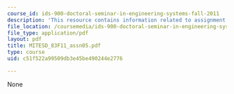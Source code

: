 ```yaml
---
course_id: ids-900-doctoral-seminar-in-engineering-systems-fall-2011
description: 'This resource contains information related to assignment 5: book review.'
file_location: /coursemedia/ids-900-doctoral-seminar-in-engineering-systems-fall-2011/c51f522a99509db3e45be490244e2776_MITESD_83F11_assn05.pdf
file_type: application/pdf
layout: pdf
title: MITESD_83F11_assn05.pdf
type: course
uid: c51f522a99509db3e45be490244e2776

---
```

None